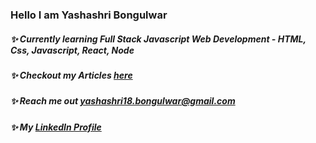 ### Hello I am Yashashri Bongulwar
##### ✨ Currently learning Full Stack Javascript Web Development - HTML, Css, Javascript, React, Node
##### ✨ Checkout my Articles [here](https://hashnode.com/@yashashribongulwar)
##### ✨ Reach me out [yashashri18.bongulwar@gmail.com](yashashri18.bongulwar@gmail.com)
##### ✨ My [LinkedIn Profile](https://www.linkedin.com/in/yashashri-bongulwar-398076170/) 